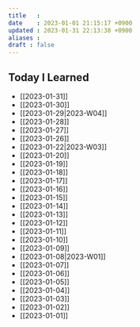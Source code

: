 ```yaml
---
title   : 
date    : 2023-01-01 21:15:17 +0900
updated : 2023-01-31 22:13:38 +0900
aliases : 
draft : false
---
```

## Today I Learned
- [[2023-01-31]]
- [[2023-01-30]]
- [[2023-01-29|2023-W04]] 
- [[2023-01-28]]
- [[2023-01-27]]
- [[2023-01-26]]
- [[2023-01-22|2023-W03]]
- [[2023-01-20]]
- [[2023-01-19]]
- [[2023-01-18]]
- [[2023-01-17]]
- [[2023-01-16]]
- [[2023-01-15]]
- [[2023-01-14]]
- [[2023-01-13]]
- [[2023-01-12]]
- [[2023-01-11]] 
- [[2023-01-10]]
- [[2023-01-09]]
- [[2023-01-08|2023-W01]]
- [[2023-01-07]]
- [[2023-01-06]]
- [[2023-01-05]]
- [[2023-01-04]]
- [[2023-01-03]]
- [[2023-01-02]]
- [[2023-01-01]]
